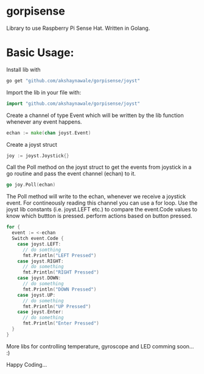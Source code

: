 # gorpisense

Library to use Raspberry Pi Sense Hat. Written in Golang. 

# Basic Usage:
Install lib with 
```bash
go get "github.com/akshaynawale/gorpisense/joyst"
```
Import the lib in your file with:
```go
import "github.com/akshaynawale/gorpisense/joyst"
```

Create a channel of type Event which will be written by the lib function whenever any event happens.
```go
echan := make(chan joyst.Event)
```
Create a joyst struct 
```go
joy := joyst.Joystick{}
```
Call the Poll method on the joyst struct to get the events from joystick in a go routine and pass the event channel (echan) to it.
```go
go joy.Poll(echan)
```
The Poll method will write to the echan, whenever we receive a joystick event. For contineously reading this channel you can
use a for loop. Use the joyst lib constants (i.e. joyst.LEFT etc.) to compare the event.Code values to know which buttton is 
pressed. perform actions based on button pressed.
```go
for {
  event := <-echan
  Switch event.Code {
    case joyst.LEFT:
      // do somthing
      fmt.Println("LEFT Pressed")
    case joyst.RIGHT:
      // do something 
      fmt.Println("RIGHT Pressed")
    case joyst.DOWN:
      // do something
      fmt.Println("DOWN Pressed")
    case joyst.UP:
      // do something
      fmt.Println("UP Pressed")
    case joyst.Enter:
      // do something
      fmt.Println("Enter Pressed")
  }
}
```
More libs for controlling temperature, gyroscope and LED comming soon... :)

Happy Coding...
